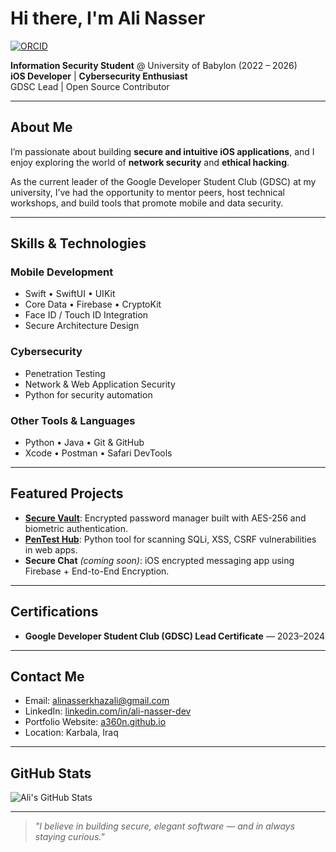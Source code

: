 #  Hi there, I'm **Ali Nasser**  

[![ORCID](https://img.shields.io/badge/ORCID-0009--0007--6179--8991-green?logo=orcid)](https://orcid.org/0009-0007-6179-8991)


 **Information Security Student** @ University of Babylon (2022 – 2026)  
 **iOS Developer** |  **Cybersecurity Enthusiast**  
 GDSC Lead | Open Source Contributor

---

##  About Me
I’m passionate about building **secure and intuitive iOS applications**, and I enjoy exploring the world of **network security** and **ethical hacking**.

As the current leader of the Google Developer Student Club (GDSC) at my university, I’ve had the opportunity to mentor peers, host technical workshops, and build tools that promote mobile and data security.

---

##  Skills & Technologies

###  Mobile Development
- Swift • SwiftUI • UIKit  
- Core Data • Firebase • CryptoKit  
- Face ID / Touch ID Integration  
- Secure Architecture Design  

###  Cybersecurity
- Penetration Testing  
- Network & Web Application Security  
- Python for security automation  

###  Other Tools & Languages
- Python • Java • Git & GitHub  
- Xcode • Postman • Safari DevTools

---

##  Featured Projects

-  [**Secure Vault**](https://github.com/a360n/secure-vault): Encrypted password manager built with AES-256 and biometric authentication.
-  [**PenTest Hub**](https://github.com/a360n/pentest-hub): Python tool for scanning SQLi, XSS, CSRF vulnerabilities in web apps.
-  **Secure Chat** *(coming soon)*: iOS encrypted messaging app using Firebase + End-to-End Encryption.

---

##  Certifications
-  **Google Developer Student Club (GDSC) Lead Certificate** — 2023–2024  

---

##  Contact Me

-  Email: [alinasserkhazali@gmail.com](mailto:alinasserkhazali@gmail.com)  
-  LinkedIn: [linkedin.com/in/ali-nasser-dev](https://www.linkedin.com/in/ali-nasser-dev)  
-  Portfolio Website: [a360n.github.io](https://a360n.github.io)  
-  Location: Karbala, Iraq

---

##  GitHub Stats

![Ali's GitHub Stats](https://github-readme-stats.vercel.app/api?username=a360n&show_icons=true&theme=tokyonight)

---

> *"I believe in building secure, elegant software — and in always staying curious."*
